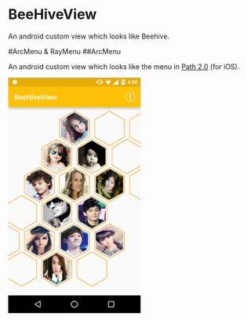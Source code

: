 # BeeHiveView
An android custom view which looks like Beehive.

#ArcMenu & RayMenu
##ArcMenu

An android custom view which looks like the menu in [Path 2.0](https://path.com/) (for iOS).

<img src="/screenshot/1.png" width="270px" height="480px" />




